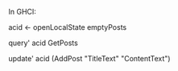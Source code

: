 In GHCI:

acid <- openLocalState emptyPosts

query' acid GetPosts

update' acid (AddPost "TitleText" "ContentText")
